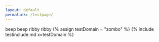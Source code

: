 ```yaml
---
layout: default
permalink: /testpage/
---
```


beep beep ribby ribby
{% assign testDomain = "zombo" %}
{% include testinclude.md x=testDomain %}